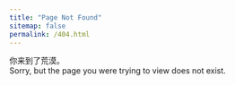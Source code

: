 ```yaml
---
title: "Page Not Found"
sitemap: false
permalink: /404.html
---
```


你来到了荒漠。  
Sorry, but the page you were trying to view does not exist.
